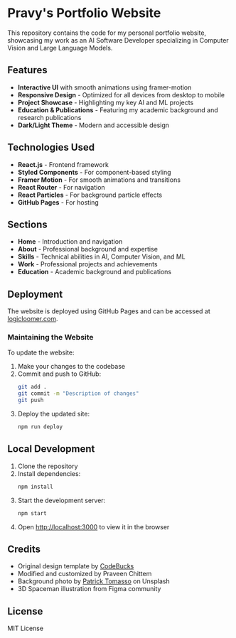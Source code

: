 # Pravy's Portfolio Website

This repository contains the code for my personal portfolio website, showcasing my work as an AI Software Developer specializing in Computer Vision and Large Language Models.

## Features

- **Interactive UI** with smooth animations using framer-motion
- **Responsive Design** - Optimized for all devices from desktop to mobile
- **Project Showcase** - Highlighting my key AI and ML projects
- **Education & Publications** - Featuring my academic background and research publications
- **Dark/Light Theme** - Modern and accessible design

## Technologies Used

- **React.js** - Frontend framework
- **Styled Components** - For component-based styling
- **Framer Motion** - For smooth animations and transitions
- **React Router** - For navigation
- **React Particles** - For background particle effects
- **GitHub Pages** - For hosting

## Sections

- **Home** - Introduction and navigation
- **About** - Professional background and expertise
- **Skills** - Technical abilities in AI, Computer Vision, and ML
- **Work** - Professional projects and achievements
- **Education** - Academic background and publications

## Deployment

The website is deployed using GitHub Pages and can be accessed at [logicloomer.com](https://logicloomer.com).

### Maintaining the Website

To update the website:

1. Make your changes to the codebase
2. Commit and push to GitHub:
   ```bash
   git add .
   git commit -m "Description of changes"
   git push
   ```
3. Deploy the updated site:
   ```bash
   npm run deploy
   ```

## Local Development

1. Clone the repository
2. Install dependencies:
   ```bash
   npm install
   ```
3. Start the development server:
   ```bash
   npm start
   ```
4. Open [http://localhost:3000](http://localhost:3000) to view it in the browser

## Credits

- Original design template by [CodeBucks](https://github.com/codebucks27/react-portfolio-final)
- Modified and customized by Praveen Chittem
- Background photo by [Patrick Tomasso](https://unsplash.com/@impatrickt) on Unsplash
- 3D Spaceman illustration from Figma community

## License

MIT License
